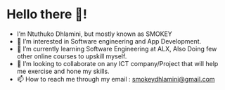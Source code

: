 # Hello there 👋!

-  I’m Ntuthuko Dhlamini, but mostly known as SMOKEY
- 👀 I’m interested in Software engineering and App Development.
- 🌱 I’m currently learning Software Engineering at ALX, Also Doing few other online courses to upskill myself.
- 💞️ I’m looking to collaborate on any ICT company/Project that will help me exercise and hone my skills.
- 📫 How to reach me through my email : smokeydhlamini@gmail.com

<!---
SMOKEY1014/SMOKEY1014 is a ✨ special ✨ repository because its `README.md` (this file) appears on your GitHub profile.
You can click the Preview link to take a look at your changes.
--->
